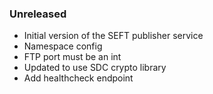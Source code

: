 ### Unreleased
  - Initial version of the SEFT publisher service
  - Namespace config
  - FTP port must be an int
  - Updated to use SDC crypto library
  - Add healthcheck endpoint
